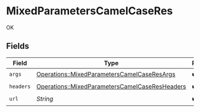 # MixedParametersCamelCaseRes

OK


## Fields

| Field                                                                                                           | Type                                                                                                            | Required                                                                                                        | Description                                                                                                     |
| --------------------------------------------------------------------------------------------------------------- | --------------------------------------------------------------------------------------------------------------- | --------------------------------------------------------------------------------------------------------------- | --------------------------------------------------------------------------------------------------------------- |
| `args`                                                                                                          | [Operations::MixedParametersCamelCaseResArgs](../../models/operations/mixedparameterscamelcaseresargs.md)       | :heavy_check_mark:                                                                                              | N/A                                                                                                             |
| `headers`                                                                                                       | [Operations::MixedParametersCamelCaseResHeaders](../../models/operations/mixedparameterscamelcaseresheaders.md) | :heavy_check_mark:                                                                                              | N/A                                                                                                             |
| `url`                                                                                                           | *String*                                                                                                        | :heavy_check_mark:                                                                                              | N/A                                                                                                             |